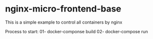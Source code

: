 # nginx-micro-frontend-base
This is a simple example to control all containers by nginx

Process to start: 
01- docker-componse build
02- docker-compose run
